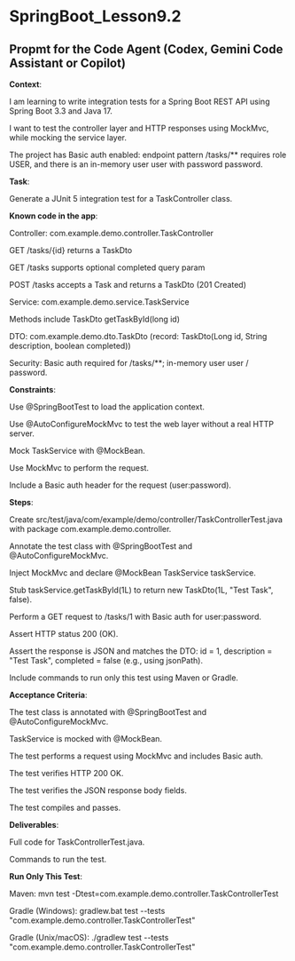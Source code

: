 # SpringBoot_Lesson9.2

## Propmt for the Code Agent (Codex, Gemini Code Assistant or Copilot)

**Context**:

I am learning to write integration tests for a Spring Boot REST API using Spring Boot 3.3 and Java 17.

I want to test the controller layer and HTTP responses using MockMvc, while mocking the service layer.

The project has Basic auth enabled: endpoint pattern /tasks/** requires role USER, and there is an in-memory user user with password password.

**Task**:

Generate a JUnit 5 integration test for a TaskController class.

**Known code in the app**:

Controller: com.example.demo.controller.TaskController

GET /tasks/{id} returns a TaskDto

GET /tasks supports optional completed query param

POST /tasks accepts a Task and returns a TaskDto (201 Created)

Service: com.example.demo.service.TaskService

Methods include TaskDto getTaskById(long id)

DTO: com.example.demo.dto.TaskDto (record: TaskDto(Long id, String description, boolean completed))

Security: Basic auth required for /tasks/**; in-memory user user / password.

**Constraints**:

Use @SpringBootTest to load the application context.

Use @AutoConfigureMockMvc to test the web layer without a real HTTP server.

Mock TaskService with @MockBean.

Use MockMvc to perform the request.

Include a Basic auth header for the request (user:password).

**Steps**:

Create src/test/java/com/example/demo/controller/TaskControllerTest.java with package com.example.demo.controller.

Annotate the test class with @SpringBootTest and @AutoConfigureMockMvc.

Inject MockMvc and declare @MockBean TaskService taskService.

Stub taskService.getTaskById(1L) to return new TaskDto(1L, "Test Task", false).

Perform a GET request to /tasks/1 with Basic auth for user:password.

Assert HTTP status 200 (OK).

Assert the response is JSON and matches the DTO: id = 1, description = "Test Task", completed = false (e.g., using jsonPath).

Include commands to run only this test using Maven or Gradle.

**Acceptance Criteria**:

The test class is annotated with @SpringBootTest and @AutoConfigureMockMvc.

TaskService is mocked with @MockBean.

The test performs a request using MockMvc and includes Basic auth.

The test verifies HTTP 200 OK.

The test verifies the JSON response body fields.

The test compiles and passes.

**Deliverables**:

Full code for TaskControllerTest.java.

Commands to run the test.

**Run Only This Test**:

Maven: mvn test -Dtest=com.example.demo.controller.TaskControllerTest

Gradle (Windows): gradlew.bat test --tests "com.example.demo.controller.TaskControllerTest"

Gradle (Unix/macOS): ./gradlew test --tests "com.example.demo.controller.TaskControllerTest"
